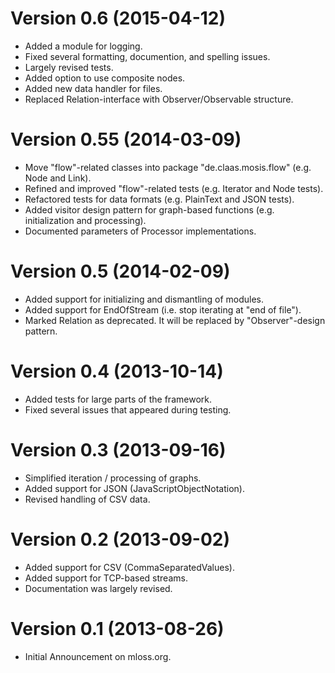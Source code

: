 Version 0.6 (2015-04-12)
========================
- Added a module for logging.
- Fixed several formatting, documention, and spelling issues.
- Largely revised tests.
- Added option to use composite nodes.
- Added new data handler for files.
- Replaced Relation-interface with Observer/Observable structure.


Version 0.55 (2014-03-09)
=========================
- Move "flow"-related classes into package "de.claas.mosis.flow" (e.g. Node and Link).
- Refined and improved "flow"-related tests (e.g. Iterator and Node tests).
- Refactored tests for data formats (e.g. PlainText and JSON tests).
- Added visitor design pattern for graph-based functions (e.g. initialization and processing).
- Documented parameters of Processor implementations.


Version 0.5 (2014-02-09)
========================
- Added support for initializing and dismantling of modules.
- Added support for EndOfStream (i.e. stop iterating at "end of file").
- Marked Relation as deprecated. It will be replaced by "Observer"-design pattern.


Version 0.4 (2013-10-14)
========================
- Added tests for large parts of the framework.
- Fixed several issues that appeared during testing.


Version 0.3 (2013-09-16)
========================
- Simplified iteration / processing of graphs.
- Added support for JSON (JavaScriptObjectNotation).
- Revised handling of CSV data.


Version 0.2 (2013-09-02)
========================
- Added support for CSV (CommaSeparatedValues).
- Added support for TCP-based streams.
- Documentation was largely revised.


Version 0.1 (2013-08-26)
========================
- Initial Announcement on mloss.org.
